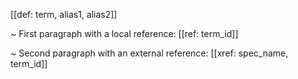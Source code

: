 [[def: term, alias1, alias2]]

~ First paragraph with a local reference: [[ref: term_id]]

~ Second paragraph with an external reference: [[xref: spec_name, term_id]]
